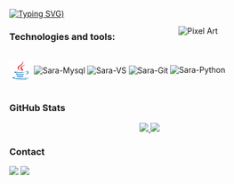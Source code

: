 [![Typing SVG](https://readme-typing-svg.herokuapp.com?font=Fira+Code&pause=1000&width=435&lines=Bem+vindos+%3A))](https://git.io/typing-svg)

<img src="https://github.com/user-attachments/assets/3dd95ed7-9349-404f-8506-a3ad9a4cf5fb" alt="Pixel Art" align="right" width="200">

### Technologies and tools:

<div style="display: inline_block"><br>
  
          
  <img align="center" alt="Sara-Js" height="35" width="40" src="https://raw.githubusercontent.com/devicons/devicon/master/icons/java/java-original.svg">
  <img align="center" alt= "Sara-Mysql" height="60" width="40" src="https://cdn.jsdelivr.net/gh/devicons/devicon/icons/mysql/mysql-original-wordmark.svg">       
  <img align="center" alt="Sara-VS" height="35" width="40" src="https://cdn.jsdelivr.net/gh/devicons/devicon/icons/vscode/vscode-original.svg">
  <img align="center" alt="Sara-Git" height="35" width="40" src="https://cdn.jsdelivr.net/gh/devicons/devicon/icons/git/git-original.svg">
  <img aling="center" alt= "Sara-Python" height widt="40" src="https://cdn.jsdelivr.net/gh/devicons/devicon@latest/icons/python/python-original.svg" />
          
          
</div><br>

### GitHub Stats

<div align="center" style="display: flex; justify-content: center;">
  <a href="https://github.com/SaraVitoria2006">
    <img height="195px" src="https://github-readme-stats.vercel.app/api?username=SaraVitoria2006&show_icons=true&theme=one_dark_pro&include_all_commits=true&count_private=true"/>
    <img height="195px" src="https://github-readme-stats.vercel.app/api/top-langs/?username=SaraVitoria2006&layout=compact&langs_count=7&theme=one_dark_pro"/>
  </a>
</div>
    
### Contact

<div> 
  <a href="https://www.linkedin.com/in/sara-vitoria-9b2a6b27b/" target="_blank"><img src="https://img.shields.io/badge/-LinkedIn-%230077B5?style=for-the-badge&logo=linkedin&logoColor=white" target="_blank"></a> 
  <a href="saravitoria20019@gmail.com"><img src="https://img.shields.io/badge/-Gmail-%23333?style=for-the-badge&logo=gmail&logoColor=white" target="_blank"></a>
</div>
